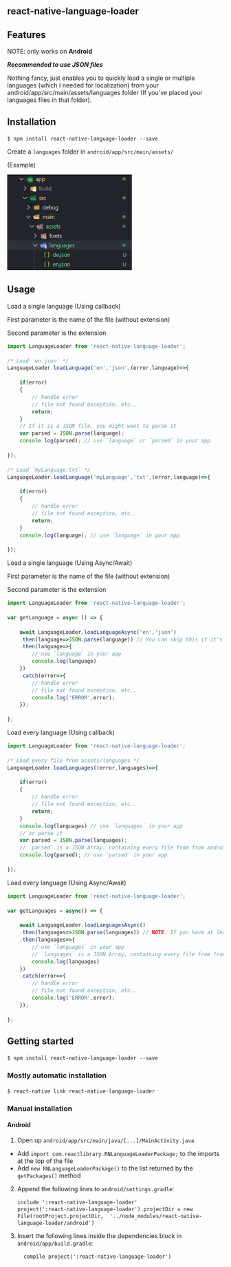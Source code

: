 
## react-native-language-loader

## Features

NOTE: only works on **Android**

***Recommended to use JSON files***

Nothing fancy, just enables you to quickly load a single or multiple languages (which I needed for localization) from your android/app/src/main/assets/languages folder (If you've placed your languages files in that folder).

## Installation

`$ npm install react-native-language-loader --save`

Create a `languages` folder in `android/app/src/main/assets/`

(Example)

<img src="/screenshots/fs.png"/>

## Usage
Load a single language (Using callback)

First parameter is the name of the file (without extension)

Second parameter is the extension
```js
import LanguageLoader from 'react-native-language-loader';

/* Load `en.json` */
LanguageLoader.loadLanguage('en','json',(error,language)=>{

    if(error)
    {
        // handle error
        // file not found exception, etc..
        return;
    }
    // If it is a JSON file, you might want to parse it
    var parsed = JSON.parse(language);
    console.log(parsed); // use `language` or `parsed` in your app
    
});

/* Load `myLanguage.txt` */
LanguageLoader.loadLanguage('myLanguage','txt',(error,language)=>{

    if(error)
    {
        // handle error
        // file not found exception, etc..
        return;
    }
    console.log(language); // use `language` in your app
    
});
```
Load a single language (Using Async/Await)

First parameter is the name of the file (without extension)

Second parameter is the extension
```js
import LanguageLoader from 'react-native-language-loader';

var getLanguage = async () => {

    await LanguageLoader.loadLanguageAsync('en','json')
    .then(language=>JSON.parse(language)) // You can skip this if it's not a json file
    .then(language=>{
        // use `language` in your app
        console.log(language)
    })
    .catch(error=>{
        // handle error
        // file not found exception, etc..
        console.log('ERROR',error);
    });
    
};

```
Load every language (Using callback)
```js
import LanguageLoader from 'react-native-language-loader';

/* Load every file from assets/languages */
LanguageLoader.loadLanguages((error,languages)=>{

    if(error)
    {
        // handle error
        // file not found exception, etc..
        return;
    }
    console.log(languages) // use `languages` in your app
    // or parse it
    var parsed = JSON.parse(languages);
    // `parsed` is a JSON Array, containing every file from from android/app/src/main/assets/languages
    console.log(parsed); // use `parsed` in your app
    
});
```
Load every language (Using Async/Await)
```js
import LanguageLoader from 'react-native-language-loader';

var getLanguages = async() => {

    await LanguageLoader.loadLanguagesAsync()
    .then(languages=>JSON.parse(languages)) // NOTE: If you have at least 1 file which is not JSON, skip this
    .then(languages=>{
        // use `languages` in your app
        // `languages` is a JSON Array, containing every file from from android/app/src/main/assets/languages
        console.log(languages)
    })
    .catch(error=>{
        // handle error
        // file not found exception, etc..
        console.log('ERROR',error);
    });
    
};
```

## Getting started

`$ npm install react-native-language-loader --save`

### Mostly automatic installation

`$ react-native link react-native-language-loader`

### Manual installation

#### Android

1. Open up `android/app/src/main/java/[...]/MainActivity.java`
  - Add `import com.reactlibrary.RNLanguageLoaderPackage;` to the imports at the top of the file
  - Add `new RNLanguageLoaderPackage()` to the list returned by the `getPackages()` method
2. Append the following lines to `android/settings.gradle`:
  	```
  	include ':react-native-language-loader'
  	project(':react-native-language-loader').projectDir = new File(rootProject.projectDir, 	'../node_modules/react-native-language-loader/android')
  	```
3. Insert the following lines inside the dependencies block in `android/app/build.gradle`:
  	```
      compile project(':react-native-language-loader')
  	```
